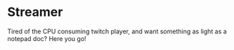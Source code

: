 # Streamer
Tired of the CPU consuming twitch player, and want something as light as a notepad doc? Here you go!
